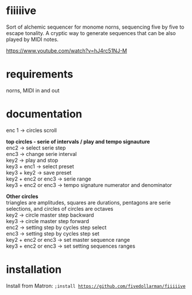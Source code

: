 # fiiiiive
Sort of alchemic sequencer for monome norns, sequencing five by five to escape tonality.
A cryptic way to generate sequences that can be also played by MIDI notes.

https://www.youtube.com/watch?v=hJ4rc51NJ-M

# requirements
norns, MIDI in and out

# documentation
enc 1 -> circles scroll<br>

<b>top circles - serie of intervals / play and tempo signauture</b><br>
enc2 -> select serie step<br>
enc3 -> change serie interval<br>
key2 -> play and stop<br>
key3 + enc1 -> select preset<br>
key3 + key2 -> save preset<br>
key2 + enc2 or enc3 -> serie range<br>
key3 + enc2 or enc3 -> tempo signature numerator and denominator<br>

<b>Other circles</b><br>
triangles are amplitudes, squares are durations, pentagons are serie selections, and circles of circles are octaves<br>
key2 -> circle master step backward<br>
key3 -> circle master step forward<br>
enc2 -> setting step by cycles step select<br>
enc3 -> setting step by cycles step set<br>
key2 + enc2 or enc3 -> set master sequence range<br>
key3 + enc2 or enc3 -> set setting sequences ranges<br>


# installation
Install from Matron: <code>;install https://github.com/fivedollarman/fiiiiive</code>
